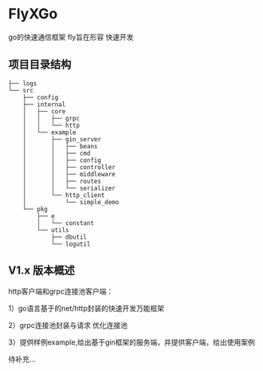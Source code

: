 # FlyXGo

go的快速通信框架 fly旨在形容 快速开发

## 项目目录结构

```shell
├── logs
└── src
    ├── config
    ├── internal
    │   ├── core
    │   │   ├── grpc
    │   │   └── http
    │   └── example
    │       ├── gin_server
    │       │   ├── beans
    │       │   ├── cmd
    │       │   ├── config
    │       │   ├── controller
    │       │   ├── middleware
    │       │   ├── routes
    │       │   └── serializer
    │       └── http_client
    │           └── simple_demo
    └── pkg
        ├── e
        │   └── constant
        └── utils
            ├── dbutil
            └── logutil
```


## V1.x 版本概述



http客户端和grpc连接池客户端：

1）go语言基于的net/http封装的快速开发万能框架

2）grpc连接池封装与请求 优化连接池

3）提供样例example,给出基于gin框架的服务端，并提供客户端，给出使用案例

待补充...